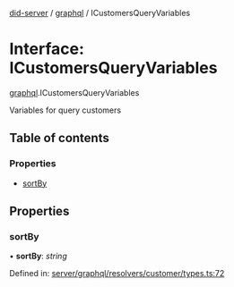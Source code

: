 [did-server](../README.md) / [graphql](../modules/graphql.md) / ICustomersQueryVariables

# Interface: ICustomersQueryVariables

[graphql](../modules/graphql.md).ICustomersQueryVariables

Variables for query customers

## Table of contents

### Properties

- [sortBy](graphql.icustomersqueryvariables.md#sortby)

## Properties

### sortBy

• **sortBy**: *string*

Defined in: [server/graphql/resolvers/customer/types.ts:72](https://github.com/Puzzlepart/did/blob/5da6768a/server/graphql/resolvers/customer/types.ts#L72)
